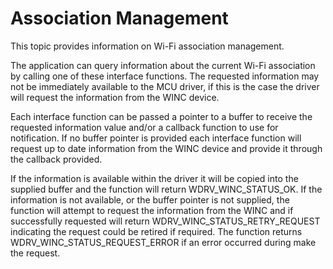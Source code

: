 # Association Management

This topic provides information on Wi-Fi association management.

The application can query information about the current Wi-Fi association by calling one of these interface functions. The requested information may not be immediately available to the MCU driver, if this is the case the driver will request the information from the WINC device.

Each interface function can be passed a pointer to a buffer to receive the requested information value and/or a callback function to use for notification. If no buffer pointer is provided each interface function will request up to date information from the WINC device and provide it through the callback provided.

If the information is available within the driver it will be copied into the supplied buffer and the function will return WDRV_WINC_STATUS_OK. If the information is not available, or the buffer pointer is not supplied, the function will attempt to request the information from the WINC and if successfully requested will return WDRV_WINC_STATUS_RETRY_REQUEST indicating the request could be retired if required. The function returns WDRV_WINC_STATUS_REQUEST_ERROR if an error occurred during make the request.